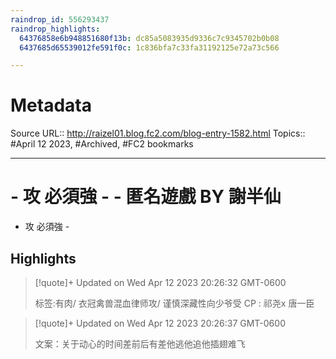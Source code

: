 ```yaml
---
raindrop_id: 556293437
raindrop_highlights:
  64376858e6b948851680f13b: dc85a5083935d9336c7c9345702b0b08
  6437685d65539012fe591f0c: 1c836bfa7c33fa31192125e72a73c566

---
```


# Metadata
Source URL:: http://raizel01.blog.fc2.com/blog-entry-1582.html
Topics:: #April 12 2023, #Archived, #FC2 bookmarks

---
# - 攻 必須強 - - 匿名遊戲 BY 謝半仙

- 攻 必須強 -

## Highlights

> [!quote]+ Updated on Wed Apr 12 2023 20:26:32 GMT-0600
>
> 标签:有肉/ 衣冠禽兽混血律师攻/ 谨慎深藏性向少爷受 CP : 祁尧x 唐一臣

> [!quote]+ Updated on Wed Apr 12 2023 20:26:37 GMT-0600
>
> 文案：关于动心的时间差前后有差他逃他追他插翅难飞
